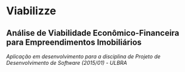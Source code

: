 # Viabilizze
## Análise de Viabilidade Econômico-Financeira para Empreendimentos Imobiliários

*Aplicação em desenvolvimento para a disciplina de Projeto de Desenvolvimento de Software (2015/01) - ULBRA*